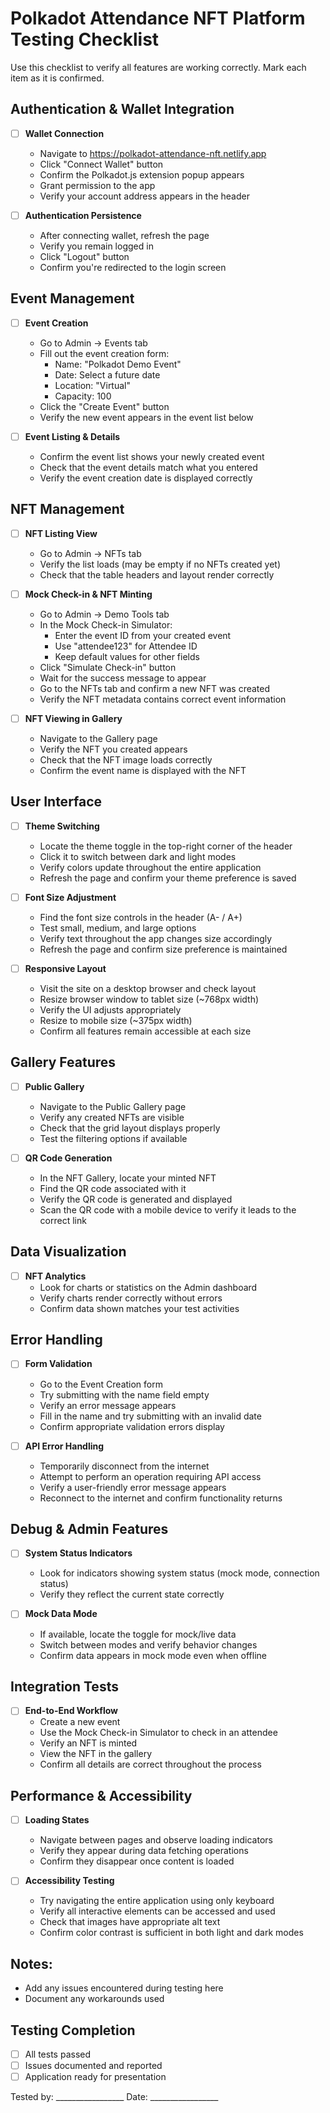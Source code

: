 # Polkadot Attendance NFT Platform Testing Checklist

Use this checklist to verify all features are working correctly. Mark each item as it is confirmed.

## Authentication & Wallet Integration

- [ ] **Wallet Connection**
  - Navigate to https://polkadot-attendance-nft.netlify.app
  - Click "Connect Wallet" button
  - Confirm the Polkadot.js extension popup appears
  - Grant permission to the app
  - Verify your account address appears in the header

- [ ] **Authentication Persistence**
  - After connecting wallet, refresh the page
  - Verify you remain logged in
  - Click "Logout" button
  - Confirm you're redirected to the login screen

## Event Management

- [ ] **Event Creation**
  - Go to Admin → Events tab
  - Fill out the event creation form:
    - Name: "Polkadot Demo Event"
    - Date: Select a future date
    - Location: "Virtual"
    - Capacity: 100
  - Click the "Create Event" button
  - Verify the new event appears in the event list below

- [ ] **Event Listing & Details**
  - Confirm the event list shows your newly created event
  - Check that the event details match what you entered
  - Verify the event creation date is displayed correctly

## NFT Management

- [ ] **NFT Listing View**
  - Go to Admin → NFTs tab
  - Verify the list loads (may be empty if no NFTs created yet)
  - Check that the table headers and layout render correctly

- [ ] **Mock Check-in & NFT Minting**
  - Go to Admin → Demo Tools tab
  - In the Mock Check-in Simulator:
    - Enter the event ID from your created event
    - Use "attendee123" for Attendee ID
    - Keep default values for other fields
  - Click "Simulate Check-in" button
  - Wait for the success message to appear
  - Go to the NFTs tab and confirm a new NFT was created
  - Verify the NFT metadata contains correct event information

- [ ] **NFT Viewing in Gallery**
  - Navigate to the Gallery page
  - Verify the NFT you created appears
  - Check that the NFT image loads correctly
  - Confirm the event name is displayed with the NFT

## User Interface

- [ ] **Theme Switching**
  - Locate the theme toggle in the top-right corner of the header
  - Click it to switch between dark and light modes
  - Verify colors update throughout the entire application
  - Refresh the page and confirm your theme preference is saved

- [ ] **Font Size Adjustment**
  - Find the font size controls in the header (A- / A+)
  - Test small, medium, and large options
  - Verify text throughout the app changes size accordingly
  - Refresh the page and confirm size preference is maintained

- [ ] **Responsive Layout**
  - Visit the site on a desktop browser and check layout
  - Resize browser window to tablet size (~768px width)
  - Verify the UI adjusts appropriately
  - Resize to mobile size (~375px width)
  - Confirm all features remain accessible at each size

## Gallery Features

- [ ] **Public Gallery**
  - Navigate to the Public Gallery page
  - Verify any created NFTs are visible
  - Check that the grid layout displays properly
  - Test the filtering options if available

- [ ] **QR Code Generation**
  - In the NFT Gallery, locate your minted NFT
  - Find the QR code associated with it
  - Verify the QR code is generated and displayed
  - Scan the QR code with a mobile device to verify it leads to the correct link

## Data Visualization

- [ ] **NFT Analytics**
  - Look for charts or statistics on the Admin dashboard
  - Verify charts render correctly without errors
  - Confirm data shown matches your test activities

## Error Handling

- [ ] **Form Validation**
  - Go to the Event Creation form
  - Try submitting with the name field empty
  - Verify an error message appears
  - Fill in the name and try submitting with an invalid date
  - Confirm appropriate validation errors display

- [ ] **API Error Handling**
  - Temporarily disconnect from the internet
  - Attempt to perform an operation requiring API access
  - Verify a user-friendly error message appears
  - Reconnect to the internet and confirm functionality returns

## Debug & Admin Features

- [ ] **System Status Indicators**
  - Look for indicators showing system status (mock mode, connection status)
  - Verify they reflect the current state correctly

- [ ] **Mock Data Mode**
  - If available, locate the toggle for mock/live data
  - Switch between modes and verify behavior changes
  - Confirm data appears in mock mode even when offline

## Integration Tests

- [ ] **End-to-End Workflow**
  - Create a new event
  - Use the Mock Check-in Simulator to check in an attendee
  - Verify an NFT is minted
  - View the NFT in the gallery
  - Confirm all details are correct throughout the process

## Performance & Accessibility

- [ ] **Loading States**
  - Navigate between pages and observe loading indicators
  - Verify they appear during data fetching operations
  - Confirm they disappear once content is loaded

- [ ] **Accessibility Testing**
  - Try navigating the entire application using only keyboard
  - Verify all interactive elements can be accessed and used
  - Check that images have appropriate alt text
  - Confirm color contrast is sufficient in both light and dark modes

## Notes:
- Add any issues encountered during testing here
- Document any workarounds used

## Testing Completion

- [ ] All tests passed
- [ ] Issues documented and reported
- [ ] Application ready for presentation

Tested by: _________________
Date: _________________ 